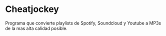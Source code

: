 # Cheatjockey
Programa que convierte playlists de Spotify, Soundcloud y Youtube a MP3s de la mas alta calidad posible.
